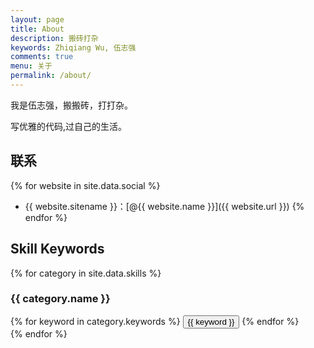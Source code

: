 ```yaml
---
layout: page
title: About
description: 搬砖打杂
keywords: Zhiqiang Wu, 伍志强
comments: true
menu: 关于
permalink: /about/
---
```


我是伍志强，搬搬砖，打打杂。

写优雅的代码,过自己的生活。


## 联系

{% for website in site.data.social %}
* {{ website.sitename }}：[@{{ website.name }}]({{ website.url }})
{% endfor %}

## Skill Keywords

{% for category in site.data.skills %}
### {{ category.name }}
<div class="btn-inline">
{% for keyword in category.keywords %}
<button class="btn btn-outline" type="button">{{ keyword }}</button>
{% endfor %}
</div>
{% endfor %}
